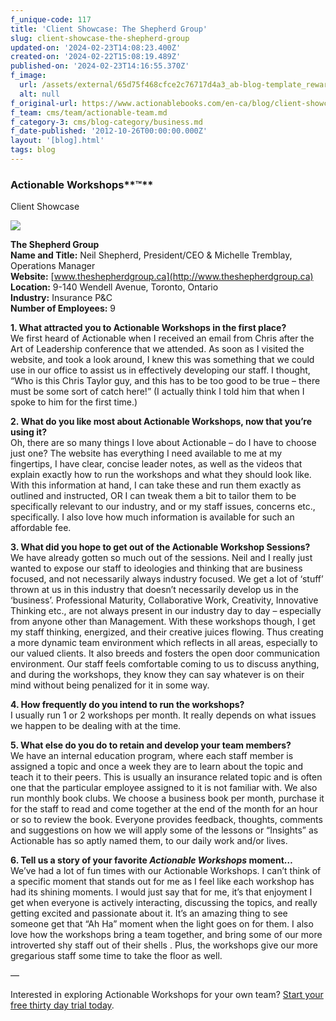 ```yaml
---
f_unique-code: 117
title: 'Client Showcase: The Shepherd Group'
slug: client-showcase-the-shepherd-group
updated-on: '2024-02-23T14:08:23.400Z'
created-on: '2024-02-22T15:08:19.489Z'
published-on: '2024-02-23T14:16:55.370Z'
f_image:
  url: /assets/external/65d75f468cfce2c76717d4a3_ab-blog-template_reward.jpeg
  alt: null
f_original-url: https://www.actionablebooks.com/en-ca/blog/client-showcase-the-shepherd-group/
f_team: cms/team/actionable-team.md
f_category-3: cms/blog-category/business.md
f_date-published: '2012-10-26T00:00:00.000Z'
layout: '[blog].html'
tags: blog
---
```


### Actionable Workshops**™**  
Client Showcase

![](/assets/external/65d35b8133fff13105cc6ca3_tsg.jpeg)

**The Shepherd Group**  
**Name and Title:** Neil Shepherd, President/CEO & Michelle Tremblay, Operations Manager  
**Website:** [www.theshepherdgroup.ca](http://www.theshepherdgroup.ca)  
**Location:** 9-140 Wendell Avenue, Toronto, Ontario  
**Industry:** Insurance P&C  
**Number of Employees:** 9

**1\. What attracted you to Actionable Workshops in the first place?**  
We first heard of Actionable when I received an email from Chris after the Art of Leadership conference that we attended. As soon as I visited the website, and took a look around, I knew this was something that we could use in our office to assist us in effectively developing our staff. I thought, “Who is this Chris Taylor guy, and this has to be too good to be true – there must be some sort of catch here!” (I actually think I told him that when I spoke to him for the first time.)  

**2\. What do you like most about Actionable Workshops, now that you’re using it?**  
Oh, there are so many things I love about Actionable – do I have to choose just one? The website has everything I need available to me at my fingertips, I have clear, concise leader notes, as well as the videos that explain exactly how to run the workshops and what they should look like. With this information at hand, I can take these and run them exactly as outlined and instructed, OR I can tweak them a bit to tailor them to be specifically relevant to our industry, and or my staff issues, concerns etc., specifically. I also love how much information is available for such an affordable fee.

**3\. What did you hope to get out of the Actionable Workshop Sessions?**  
We have already gotten so much out of the sessions. Neil and I really just wanted to expose our staff to ideologies and thinking that are business focused, and not necessarily always industry focused. We get a lot of ‘stuff’ thrown at us in this industry that doesn’t necessarily develop us in the ‘business’. Professional Maturity, Collaborative Work, Creativity, Innovative Thinking etc., are not always present in our industry day to day – especially from anyone other than Management. With these workshops though, I get my staff thinking, energized, and their creative juices flowing. Thus creating a more dynamic team environment which reflects in all areas, especially to our valued clients. It also breeds and fosters the open door communication environment. Our staff feels comfortable coming to us to discuss anything, and during the workshops, they know they can say whatever is on their mind without being penalized for it in some way.

**4\. How frequently do you intend to run the workshops?**  
I usually run 1 or 2 workshops per month. It really depends on what issues we happen to be dealing with at the time.

**5\. What else do you do to retain and develop your team members?**  
We have an internal education program, where each staff member is assigned a topic and once a week they are to learn about the topic and teach it to their peers. This is usually an insurance related topic and is often one that the particular employee assigned to it is not familiar with. We also run monthly book clubs. We choose a business book per month, purchase it for the staff to read and come together at the end of the month for an hour or so to review the book. Everyone provides feedback, thoughts, comments and suggestions on how we will apply some of the lessons or “Insights” as Actionable has so aptly named them, to our daily work and/or lives.

**6\. Tell us a story of your favorite _Actionable Workshops_ moment…**  
We’ve had a lot of fun times with our Actionable Workshops. I can’t think of a specific moment that stands out for me as I feel like each workshop has had its shining moments. I would just say that for me, it’s that enjoyment I get when everyone is actively interacting, discussing the topics, and really getting excited and passionate about it. It’s an amazing thing to see someone get that “Ah Ha” moment when the light goes on for them. I also love how the workshops bring a team together, and bring some of our more introverted shy staff out of their shells . Plus, the workshops give our more gregarious staff some time to take the floor as well.

—

Interested in exploring Actionable Workshops for your own team? [Start your free thirty day trial today](https://www.actionablebooks.com/workshops).
